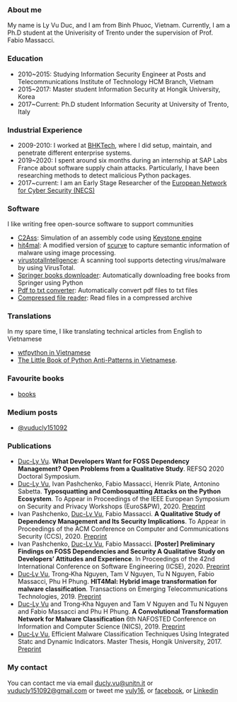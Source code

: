 ### About me

My name is Ly Vu Duc, and I am from Binh Phuoc, Vietnam. Currently, I am a Ph.D student at the Univerisity of Trento under the supervision of Prof. Fabio Massacci. 

### Education
* 2010~2015: Studying Information Security Engineer at Posts and Telecommunications Institute of Technology HCM Branch, Vietnam
* 2015~2017: Master student Information Security at Hongik University, Korea
* 2017~Current: Ph.D student Information Security at University of Trento, Italy  

### Industrial Experience
* 2009-2010: I worked at [BHKTech](https://bhk.vn/), where I did setup, maintain, and penetrate different enterprise systems.
* 2019~2020: I spent around six months during an internship at SAP Labs France about software supply chain attacks. Particularly, I have been researching methods to detect malicious Python packages. 
* 2017~current: I am an Early Stage Researcher of the [European Network for Cyber Security (NECS)](https://www.necs-project.eu)

### Software
I like writing free open-source software to support communities
* [C2Ass](https://github.com/lyvd/C2Ass): Simulation of an assembly code using [Keystone engine](https://www.keystone-engine.org/)
* [hit4mal](https://github.com/vuduclyunitn/image_based_malware_detection): A modified version of [scurve](https://github.com/cortesi/scurve) to capture semantic information of malware using image processing.
* [virustotalIntellgence](https://github.com/lyvd/virustotalIntellgence): A scanning tool supports detecting virus/malware by using VirusTotal.
* [Springer books downloader](https://colab.research.google.com/drive/1iWB0jiwFGP3mWXj9lDyugg3OcA6jKpU_): Automatically downloading free books from Springer using Python
* [Pdf to txt converter](https://colab.research.google.com/drive/1OqznFIgudxLjziTiBWLhFHRV4UNl3I-e): Automatically convert pdf files to txt files
* [Compressed file reader](https://colab.research.google.com/drive/15wwlGYN-1ScYu21rnNUiwSY_lb2KD38s): Read files in a compressed archive

### Translations
In my spare time, I like translating technical articles from English to Vietnamese
* [wtfpython in Vietnamese](https://github.com/vuduclyunitn/wtfptyhon-vi)
* [The Little Book of Python Anti-Patterns in Vietnamese](https://colab.research.google.com/github/vuduclyunitn/learning_python/blob/master/Anti_patterns.ipynb). 

### Favourite books
* [books](books.md)

### Medium posts
* [@vuducly151092](https://medium.com/@vuducly151092)

### Publications 

* <ins>Duc-Ly Vu</ins>. **What Developers Want for FOSS Dependency Management? Open Problems from a Qualitative Study**. REFSQ 2020 Doctoral Symposium. 
* <ins>Duc-Ly Vu</ins>, Ivan Pashchenko, Fabio Massacci, Henrik Plate, Antonino Sabetta. **Typosquatting and Combosquatting Attacks on the Python Ecosystem**. To Appear in Proceedings of the IEEE European Symposium on Security and Privacy Workshops (EuroS&PW), 2020. [Preprint](https://drive.google.com/file/d/1P1-zhNXrnzQrZTUZyDnG4qkHlmBZaYQb/view?usp=sharing)
* Ivan Pashchenko, <ins>Duc-Ly Vu</ins>, Fabio Massacci. **A Qualitative Study of Dependency Management and Its Security Implications**. To Appear in Proceedings of the ACM Conference on Computer and Communications Security (CCS), 2020. [Preprint](https://drive.google.com/file/d/1k4MacsYAJvaP9d0jH6LaDeXGg80w-AHz/view?usp=sharing)
* Ivan Pashchenko, <ins>Duc-Ly Vu</ins>, Fabio Massacci. **[Poster] Preliminary Findings on FOSS Dependencies and Security A Qualitative Study on Developers’ Attitudes and Experience**. In Proceedings of the 42nd International Conference on Software Engineering (ICSE), 2020. [Preprint](https://drive.google.com/file/d/1k4MacsYAJvaP9d0jH6LaDeXGg80w-AHz/view?usp=sharing)
* <ins>Duc‐Ly Vu</ins>, Trong‐Kha Nguyen, Tam V Nguyen, Tu N Nguyen, Fabio Massacci, Phu H Phung. **HIT4Mal: Hybrid image transformation for malware classification**. Transactions on Emerging Telecommunications Technologies, 2019. [Preprint](https://drive.google.com/file/d/1VQ1JmK6qzRRjS-Q-VHP4wJzst7fZBkaY/view?usp=sharing)
* <ins>Duc-Ly Vu</ins> and Trong‐Kha Nguyen and Tam V Nguyen and Tu N Nguyen and Fabio Massacci and Phu H Phung. **A Convolutional Transformation Network for Malware Classification** 6th NAFOSTED Conference on Information and Computer Science (NICS), 2019. [Preprint](https://drive.google.com/file/d/1OiLXE6VzaDZu30YynL_F8djr2auCQnJL/view?usp=sharing)
* <ins>Duc‐Ly Vu</ins>, Efficient Malware Classification Techniques Using Integrated Statc and Dynamic Indicators. Master Thesis, Hongik University, 2017. [Preprint](https://drive.google.com/file/d/1XV6AwfpHv4m87Bp0FrVaEWPg-yNZ1wT2/view?usp=sharing)
 
### My contact
You can contact me via email [ducly.vu@unitn.it](mailto:ducly.vu@unitn.it) or [vuducly151092@gmail.com](mailto:vuducly151092@gmail.com) or tweet me [vuly16](https://twitter.com/vuly16), or [facebook](https://www.facebook.com/vuly16/), or [Linkedin](https://www.linkedin.com/in/ly-vu-865b5819b/)
